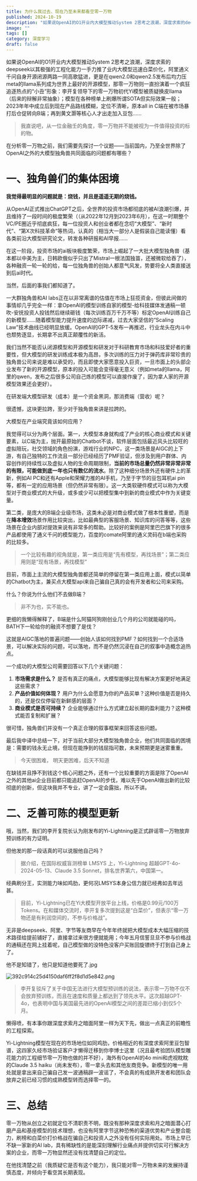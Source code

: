 ```yaml
---
title: 为什么我过去、现在乃至未来都看空零一万物
published: 2024-10-19
description: "如果说OpenAI的O1开业内大模型推动System 2思考之浪潮，深度求索的deepseek以其极强的工程化能力一手力推了业内大模型迅速白菜价化，阿里通义千问自身开源闭源两路一同高歌猛进，更是在qwen2.0和qwen2.5发布后均力压meta的llama系列成为世界上最好的开源模型，那零一万物则"
image: ""
tags: []
category: 深度学习
draft: false
---
```


如果说OpenAI的O1开业内大模型推动System 2思考之浪潮，深度求索的deepseek以其极强的工程化能力一手力推了业内大模型迅速白菜价化，阿里通义千问自身开源闭源两路一同高歌猛进，更是在qwen2.0和qwen2.5发布后均力压meta的llama系列成为世界上最好的开源模型，那零一万物则一直扮演着一个疯狂追逐热点的“小丑”形象：李开复领导下的零一万物初代Yi模型被质疑换皮llama（后来的辩解非常抽象）；模型在各种榜单上刷爆所谓SOTA但实际效果一般；2023年年中成立后到现在产品路线模糊，定位不清晰，原本all in C端在被市场暴打后仓促转向B端；再到黄文灏等核心人才出走加入豆包……

> 我直说吧，从一位金融壬的角度，零一万物并不能被视为一件值得投资的标的物。

在分析零一万物之前，我们需要先探讨一个议题——当前国内，乃至全世界除了OpenAI之外的大模型独角兽共同面临的问题都有哪些？

# 一、独角兽们的集体困境

**我觉得最明显的问题就是：烧钱，并且是遥遥无期的烧钱。**

从OpenAI正式推出ChatGPT之后，全世界的投资市场都彻底的被AI浪潮引爆，并且维持了一段时间的极度繁荣（（从2022年12月到2023年6月），在这一时期整个VC/PE圈近乎彻底疯狂，每一位投资人和创业者都在念叨“大模型”、“新时代”、“第X次科技革命”等热词，认真的（相当大一部分人是假装自己能读懂）看各类前沿大模型研究论文，转发各种研报和AI早报……

在这一阶段，投资市场的ai板块极度繁荣，市场上崛起了一大批大模型独角兽（基本都以中美为主，日韩欧俄似乎只出了Mistral一根法国独苗，还被微软给吞了），各种融资一轮一轮的给，每一位独角兽的创始人都意气风发，势要将全人类直接送到后ai时代。

当然，后面的事我们都知道了。

一大群独角兽和AI labs正在以非常离谱的估值在市场上狂揽资金，但彼此间做的事情却几乎完全一样：拿OpenAI的模型训练自家的模型-给科技媒体发通稿一顿吹-安抚投资人投钱然后继续砸钱（每次训练百万千万不等）标定OpenAI训练自己的新模型……随着模型能力提升速度的边际递减，过去大家坚信的“Scaling Law”技术曲线已经明显放缓。OpenAI的GPT-5发布一再推迟，行业龙头在内斗中也颓势逐显，长期拿不出真正颠覆性的新活。

我们当然不能否认闭源模型和开源模型和研发对于科研教育市场和科技爱好者的重要性，但大模型的研发训练成本极为高昂，多次训练的压力对于弹药库非常珍贵的独角兽公司来说是难以承受的，而且即使大家愿意投入巨资，一旦市面上的头部企业发布了新的开源模型，原本的投入可能会变得毫无意义（例如meta的llama，阿里的qwen，发布之后很多公司自己炼的模型可以直接作废了，因为拿人家的开源模型效果还会更好）。

在研发端大模型研发（成本）是一个资金黑洞，那消费端（营收）呢？

很遗憾，这块更拉跨，至少对于独角兽来讲是拉跨的。

大模型在产业端究竟该如何应用？

我觉得可以分为两个层面。第一，大模型本身就构成了产业的核心商业模式和关键要素，以C端为主，抛开最原始的Chatbot不谈，软件层面包括最近风头比较旺的虚拟陪玩，社交领域的角色扮演，游戏行业的NPC，这一类场景是AIGC的上下游，有自己独特的工作流且一部分已经经历了PMF验证，但涉及到用户群体、内容创作的持续性以及虚拟人物的生命周期限制，**当前的市场总量仍然非常非常非常的有限，可能做到底一年也只有数亿的流水**。除了这种细分场景外还有硬件上的革新，例如AI PC和还有Apple和荣耀力推的AI手机，乃至于字节的豆包耳机ai pin等，都有一定的应用场景（但仍然非常有限）。这一大类软硬件模式可以称为大模型对于商业模式的大升级，或多或少可以把模型集中到新的商业模式中作为关键变量。

第二类，是庞大的B端企业级市场，这类未必是对商业模式做了根本性重塑，而是在**降本增效**场景作用比较突出，比如最典型的客服场景、知识库的问答等等，这些场景在企业内部对提效来说有非常多的帮助。比较好的案例是阿里巴巴旗下的很多产品都使用了通义千问的模型能力，百度的comate阿里的通义灵码在b端也采购的比较多。

> 一个比较有趣的视角就是，第一类应用是“先有模型，再找场景”；第二类应用则是“现有场景，再找模型”

目前，市面上主流的大模型独角兽都还简单的停留在第一类应用上面，模式以简单的Chatbot为主，兼买点大模型api来自己骗自己真的会有开发者和公司来采购。

什么？你说为什么他们不去做B端？

> 非不为也，实不能也。

更细的我懒得解释了，B端是什么阿猫阿狗刚创业几个月的公司就能碰的吗，BATH下一轮给你的融资不想要了是伐？

这就是AIGC落地的普遍问题——创始人该如何找到PMF？如何找到一个合适场景，可以解决实际的问题，可以落地，而不是仍然沉浸在自己的叙事中造概念追热点。

一个成功的大模型公司需要回答以下几个关键问题：

1. **市场需求是什么？** 是否有真正的痛点，大模型能够比现有解决方案更好地满足这些需求？
2. **产品价值如何体现？** 用户为什么会愿意为你的产品买单？这种价值是否是持久的，还是仅仅停留在新鲜感的层面？
3. **商业模式是否可持续？** 企业能够通过什么方式建立起长期的盈利能力？这种模式能否复制和扩展？

很可惜，独角兽们并没有一个真正合理的叙事框架来回答这些问题。

最后我中译中总结一下，对于当前大部分大模型独角兽企业，他们共同面临的困境是：需要的钱永无止境，但现在能挣到的钱屈指可数，未来预期更是迷雾重重。

> 今天很困难， 明天更困难，后天不知道

在缺钱并且挣不到钱这个核心问题之外，还有一个比较重要的方面是除了OpenAI之外的其他ai企业目前都只能追赶OpenAI的步伐，难以先于OpenAI做出新的比较彻底的创新，但这块我并不专业，讲了一定会露拙，所以不讲。

# 二、乏善可陈的模型更新

哦，当然，我们的李开复院长认为刚发布的Yi-Lightning是正式辟谣零一万物放弃预训练的有力证明。

但他发的那一段话真的可以说服他自己吗？

> 据介绍，在国际权威盲测榜单 LMSYS 上，Yi-Lightning 超越GPT-4o-2024-05-13、Claude 3.5 Sonnet，排名世界第六，中国第一。

经典刷分王，实测能力味如鸡肋，更何况LMSYS本身公信力就已经弗如去年远甚。

> 目前，Yi-Lightning已在Yi大模型开放平台上线，价格是0.99元/100万Tokens。在和媒体交流时，李开复多次提到这是“白菜价”，但表示“零一万物还是有利润空间的，不参与价格战”。

无非是deepseek、阿里、字节等友商早在今年年终就把大模型成本大幅压缩的技术路径给提前铺好了，直接拿过来很方便就能用；今年五月信誓旦旦不参与价格战的通稿还在网上挂着呢，自己模型做的没特色没客户买账回旋镖终于打到自己身上了。

他不是知错了，他只是知道他要死了.jpg

![392c914c25d4150daf6ff2f8d1d5e842.png](https://blog-1302893975.cos.ap-beijing.myqcloud.com/pic/392c914c25d4150daf6ff2f8d1d5e842-tuya.png?imageSlim)

> 李开复驳斥了关于中国无法进行大模型预训练的说法，表示零一万物不仅不会放弃预训练，而且在速度和质量上都达到了领先水平。这次超越GPT-4o，也表明中国与美国最先进的OpenAI模型之间的差距已缩小到仅5个月。

懒得喷，有本事你跟深度求索月之暗面阿里一样为天下先，做出一点真正的前瞻性的工程探索。

Yi-Lightning模型在现在的市场地位如同鸡肋，价格相近的有深度求索阿里豆包智谱，这四家久经市场验证客户才懒得迁移到你李博士这里（况且最考验团队模型雕花能力的工程细节零一万物也做的并不好），海外有OpenAI的4o mini和虎视眈眈的Claude 3.5 haiku（尚未发布），零一拿头去和其他友商竞争。新模型的唯一用处就是拿出来自己骗自己发一波通稿辟一波谣了，不会真的有成熟开发者和团队会放弃之前已经习惯的成熟模型转而选择零一的。

# 三、总结

零一万物从创立之初就定位不清职责不明，既没有那种深度求索和月之暗面潜心打磨产品和基座模型的技术理想，也没有阿里字节这种恐怖的渠道优势和产业整合能力，刷榜和白菜价打价格战在骗自己和投资人之外没有任何实际用处。市场上早已不缺一家新的AI lab，具有稀缺性的是能深刻理解行业痛点并提供切实可行解决方案的企业，而零一万物显然还没有找清楚自己的定位。

在他找清楚之前（我质疑它是否有这个能力），我只能对零一万物未来的发展持谨慎态度，并倾向于看空其长期表现。
